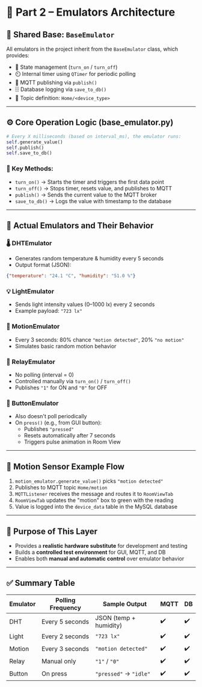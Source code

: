 # 🤖 Part 2 – Emulators Architecture

## 🧱 Shared Base: `BaseEmulator`

All emulators in the project inherit from the `BaseEmulator` class, which provides:

- 🎯 State management (`turn_on` / `turn_off`)
- ⏲️ Internal timer using `QTimer` for periodic polling
- 📡 MQTT publishing via `publish()`
- 🗄️ Database logging via `save_to_db()`
- 🧱 Topic definition: `Home/<device_type>`

---

## ⚙️ Core Operation Logic (base_emulator.py)
```python
# Every X milliseconds (based on interval_ms), the emulator runs:
self.generate_value()
self.publish()
self.save_to_db()
```

### 🧠 Key Methods:
- `turn_on()` → Starts the timer and triggers the first data point
- `turn_off()` → Stops timer, resets value, and publishes to MQTT
- `publish()` → Sends the current value to the MQTT broker
- `save_to_db()` → Logs the value with timestamp to the database

---

## 🧪 Actual Emulators and Their Behavior

### 🌡️ DHTEmulator
- Generates random temperature & humidity every 5 seconds
- Output format (JSON):
```json
{"temperature": "24.1 °C", "humidity": "51.0 %"}
```

### 💡 LightEmulator
- Sends light intensity values (0–1000 lx) every 2 seconds
- Example payload: `"723 lx"`

### 🧍 MotionEmulator
- Every 3 seconds: 80% chance `"motion detected"`, 20% `"no motion"`
- Simulates basic random motion behavior

### 🔌 RelayEmulator
- No polling (interval = 0)
- Controlled manually via `turn_on()` / `turn_off()`
- Publishes `"1"` for ON and `"0"` for OFF

### 🔔 ButtonEmulator
- Also doesn't poll periodically
- On `press()` (e.g., from GUI button):
  - Publishes `"pressed"`
  - Resets automatically after 7 seconds
  - Triggers pulse animation in Room View

---

## 🔄 Motion Sensor Example Flow

1. `motion_emulator.generate_value()` picks `"motion detected"`
2. Publishes to MQTT topic `Home/motion`
3. `MQTTListener` receives the message and routes it to `RoomViewTab`
4. `RoomViewTab` updates the "motion" box to green with the reading
5. Value is logged into the `device_data` table in the MySQL database

---

## 🎯 Purpose of This Layer

- Provides a **realistic hardware substitute** for development and testing
- Builds a **controlled test environment** for GUI, MQTT, and DB
- Enables both **manual and automatic control** over emulator behavior

---

## ✅ Summary Table

| Emulator | Polling Frequency | Sample Output         | MQTT | DB  |
|----------|-------------------|------------------------|------|-----|
| DHT      | Every 5 seconds   | JSON (temp + humidity) | ✔️   | ✔️  |
| Light    | Every 2 seconds   | `"723 lx"`             | ✔️   | ✔️  |
| Motion   | Every 3 seconds   | `"motion detected"`    | ✔️   | ✔️  |
| Relay    | Manual only       | `"1"` / `"0"`          | ✔️   | ✔️  |
| Button   | On press          | `"pressed"` → `"idle"` | ✔️   | ✔️  |